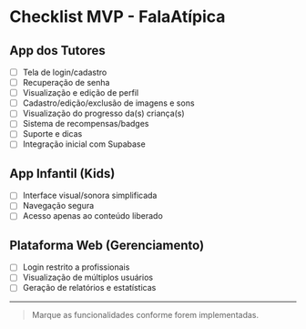 # Checklist MVP - FalaAtípica

## App dos Tutores
- [ ] Tela de login/cadastro
- [ ] Recuperação de senha
- [ ] Visualização e edição de perfil
- [ ] Cadastro/edição/exclusão de imagens e sons
- [ ] Visualização do progresso da(s) criança(s)
- [ ] Sistema de recompensas/badges
- [ ] Suporte e dicas
- [ ] Integração inicial com Supabase

## App Infantil (Kids)
- [ ] Interface visual/sonora simplificada
- [ ] Navegação segura
- [ ] Acesso apenas ao conteúdo liberado

## Plataforma Web (Gerenciamento)
- [ ] Login restrito a profissionais
- [ ] Visualização de múltiplos usuários
- [ ] Geração de relatórios e estatísticas

---

> Marque as funcionalidades conforme forem implementadas. 